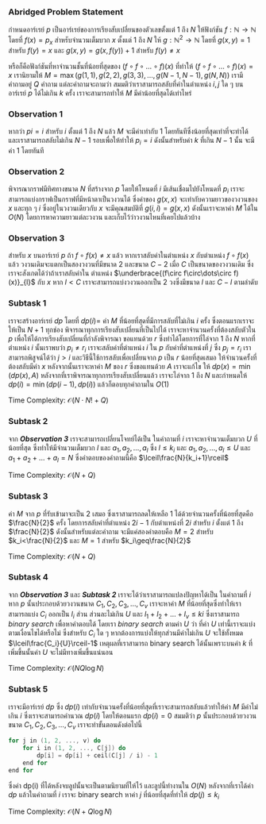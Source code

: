 ### Abridged Problem Statement

กำหนดอาร์เรย์ $p$ เป็นอาร์เรย์ของการเรียงสับเปลี่ยนของตัวเลขตั้งแต่ $1$ ถึง $N$ ให้ฟังก์ชัน $f:\mathbb{N}\to\mathbb{N}$ โดยที่ $f(x)=p_x$ สำหรับจำนวนเต็มบวก $x$ ตั้งแต่ $1$ ถึง $N$ ให้ $g:\mathbb{N}^2\to\mathbb{N}$ โดยที่ $g(x,y)=1$ สำหรับ $f(y)=x$ และ $g(x,y)=g(x,f(y))+1$ สำหรับ $f(y)\neq x$

หรือก็คือฟังก์ชันที่หาจำนวนชั้นที่น้อยที่สุดของ $(f\circ f\circ\dots\circ f)(x)$ ที่ทำให้ $(f\circ f\circ\dots\circ f)(x)=x$ เรานิยามให้ $M=\max (g(1,1),g(2,2),g(3,3),\dots,g(N-1,N-1),g(N, N))$ เรามีคำถามอยู่ $Q$ คำถาม แต่ละคำถามจะถามว่า สมมติว่าเราสามารถสลับที่ค่าในตำแหน่ง $i,j$ ใด ๆ บนอาร์เรย์ $p$ ได้ไม่เกิน $k$ ครั้ง เราจะสามารถทำให้ $M$ มีค่าน้อยที่สุดได้เท่าไหร่

### Observation 1

หากว่า $pi=i$ สำหรับ $i$ ตั้งแต่ $1$ ถึง $N$ แล้ว $M$ จะมีค่าเท่ากับ $1$ โดยทันทีซึ่งน้อยที่สุดเท่าที่จะทำได้ และเราสามารถสลับไม่เกิน $N-1$ รอบเพื่อให้ทำให้ $p_i=i$ ดังนั้นสำหรับค่า $k$ ที่เกิน $N-1$ นั้น จะมีค่า $1$ โดยทันที

### Observation 2

พิจารณากราฟมีทิศทางขนาด $N$ ที่สร้างจาก $p$ โดยให้โหนดที่ $i$ มีเส้นเชื่อมไปยังโหนดที่ $p_i$ เราจะสามารถแบ่งกราฟเป็นกราฟที่มีหน้าตาเป็นวงวนได้ ซึ่งค่าของ $g(x,x)$ จะเท่ากับความยาวของวงวนของ $x$ และทุก ๆ $i$ ซึ่งอยู่ในวงวนเดียวกับ $x$ จะมีคุณสมบัติที่ $g(i,i)=g(x,x)$ ดังนั้นเราจะหาค่า $M$ ได้ใน $O(N)$ โดยการหาความยาวแต่ละวงวน และเก็บไว้ว่าวงวนไหนที่เคยไปแล้วบ้าง

### Observation 3

สำหรับ $x$ บนอาร์เรย์ $p$ ถ้า $f\circ f(x)\neq x$ แล้ว หากเราสลับค่าในตำแหน่ง $x$ กับตำแหน่ง $f\circ f(x)$ แล้ว วงวนเดิมจะแตกเป็นสองวงวนที่มีขนาด $2$ และขนาด $C-2$ เมื่อ $C$ เป็นขนาดของวงวนเดิม ซึ่งเราจะสังเกตได้ว่าถ้าเราสลับค่าใน
ตำแหน่ง $\underbrace{(f\circ f\circ\dots\circ f)(x)}_{l}$ กับ $x$ หาก $l<C$ เราจะสามารถแบ่งวงวนออกเป็น $2$ วงซึ่งมีขนาด $l$ และ $C-l$ ตามลำดับ

### Subtask 1

เราจะสร้างอาร์เรย์ $dp$ โดยที่ $dp(i)=$ ค่า $M$ ที่น้อยที่สุดที่มีการสลับที่ไม่เกิน $i$ ครั้ง ซึ่งตอนแรกเราจะให้เป็น $N+1$ ทุกช่อง พิจารณาทุกการเรียงสับเปลี่ยนที่เป็นไปได้ เราจะหาจำนวนครั้งที่ต้องสลับตัวใน $p$ เพื่อให้ได้การเรียงสับเปลี่ยนที่กำลังพิจารณา ขอแทนด้วย $r$ ซึ่งทำได้โดยการที่ไล่จาก $1$ ถึง $N$ หากที่ตำแหน่ง $i$ นั้นเราพบว่า $p_i\neq r_i$ เราจะสลับค่าที่ตำแหน่ง $i$ ใน $p$ กับค่าที่ตำแหน่งที่ $j$ ซึ่ง $p_j=r_i$ เราสามารถพิสูจน์ได้ว่า $j>i$ และวิธีนี้ใช้การสลับเพื่อเปลี่ยนจาก $p$ เป็น $r$ น้อยที่สุดเสมอ ให้จำนวนครั้งที่ต้องสลับมีค่า $x$ หลังจากนั้นเราจะหาค่า $M$ ของ $r$ ซึ่งขอแทนด้วย $A$ เราจะแก้ไข
ให้ $dp(x)=\min(dp(x),A)$ หลังจากที่เราพิจารณาทุกการเรียงสับเปลี่ยนแล้ว เราจะไล่จาก $1$ ถึง $N$ และกำหนดให้ $dp(i)=\min(dp(i-1),dp(i))$ แล้วก็ตอบทุกคำถามใน $O(1)$

Time Complexity: $\mathcal{O}(N\cdot N!+Q)$

### Subtask 2

จาก ***Observation 3*** เราจะสามารถเปลี่ยนโจทย์ได้เป็น ในคำถามที่ $i$ เราจะหาจำนวนเต็มบวก $U$ ที่น้อยที่สุด ซึ่งทำให้มีจำนวนเต็มบวก $l$ และ $a_1,a_2,\dots,a_l$ ซึ่ง $l\leq k_i$ และ $a_1,a_2,\dots,a_l\leq U$ และ $a_1+a_2+\dots + a_l=N$ ซึ่งคำตอบของคำถามนี้คือ $\lceil\frac{N}{k_i+1}\rceil$

Time Complexity: $\mathcal{O}(N+Q)$

### Subtask 3

ค่า $M$ จาก $p$ ที่รับเข้ามาจะเป็น $2$ เสมอ ซึ่งเราสามารถลดให้เหลือ $1$ ได้ด้วยจำนวนครั้งที่น้อยที่สุดคือ $\frac{N}{2}$ ครั้ง โดยการสลับค่าที่ตำแหน่ง $2i-1$ กับตำแหน่งที่ $2i$ สำหรับ $i$ ตั้งแต่ $1$ ถึง $\frac{N}{2}$ ดังนั้นสำหรับแต่ละคำถาม จะมีแค่สองคำตอบคือ $M=2$ สำหรับ $k_i<\frac{N}{2}$ และ $M=1$ สำหรับ $k_i\geq\frac{N}{2}$

Time Complexity: $\mathcal{O}(N + Q)$

### Subtask 4

จาก ***Observation 3*** และ ***Subtask 2*** เราจะได้ว่าเราสามารถแปลงปัญหาได้เป็น ในคำถามที่ $i$ หาก $p$ นั้นประกอบด้วยวงวนขนาด $C_1,C_2,C_3,\dots,C_v$ เราจะหาค่า $M$ ที่น้อยที่สุดซึ่งทำให้เราสามารถแบ่ง $C_i$ ออกเป็น $l_i$ ส่วน ส่วนละไม่เกิน $U$ และ $l_1+l_2+\dots+l_v\leq ki$ ซึ่งเราสามารถ $binary$ $search$ เพื่อหาคำตอบได้ โดยเรา $binary$ $search$ ตามค่า $U$ ว่า ที่ค่า $U$ เท่านี้เราจะแบ่งตามเงื่อนไขได้หรือไม่ ซึ่งสำหรับ $C_i$ ใด ๆ หากต้องการแบ่งให้ทุกส่วนมีค่าไม่เกิน $U$ จะใช้ทั้งหมด $\lceil\frac{C_i}{U}\rceil-1$ เหตุผลที่เราสามารถ binary search ได้นั้นเพราะบนค่า $k$ ที่เพิ่มขึ้นนั้นค่า $U$ จะไม่มีทางเพิ่มขึ้นแน่นอน

Time Complexity: $\mathcal{O}(NQ\log{N})$

### Subtask 5

เราจะมีอาร์เรย์ $dp$ ซึ่ง $dp(i)$ เท่ากับจำนวนครั้งที่น้อยที่สุดที่เราจะสามารถสลับแล้วทำให้ค่า $M$ มีค่าไม่เกิน $i$ ซึ่งเราจะสามารถคำนวณ $dp(i)$ โดยให้ตอนแรก $dp(i)=0$ สมมติว่า $p$ นั้นประกอบด้วยวงวนขนาด $C_1,C_2,C_3,\dots,C_v$ เราจะทำขั้นตอนดังต่อไปนี้

```cpp
for j in (1, 2, ..., v) do
    for i in (1, 2, ..., C[j]) do
        dp[i] = dp[i] + ceil(C[j] / i) - 1
    end for
end for
```

ซึ่งค่า dp(i) ที่ได้หลังจบลูปนั้นจะเป็นตามนิยามที่ให้ไว้ และลูปนี้ทำงานใน $O(N)$ หลังจากที่เราได้ค่า $dp$ แล้วในคำถามที่ $i$ เราจะ binary search หาค่า $j$ ที่น้อยที่สุดที่ทำให้ $dp(j)\leq k_i$

Time Complexity: $\mathcal{O}(N+Q\log{N})$
